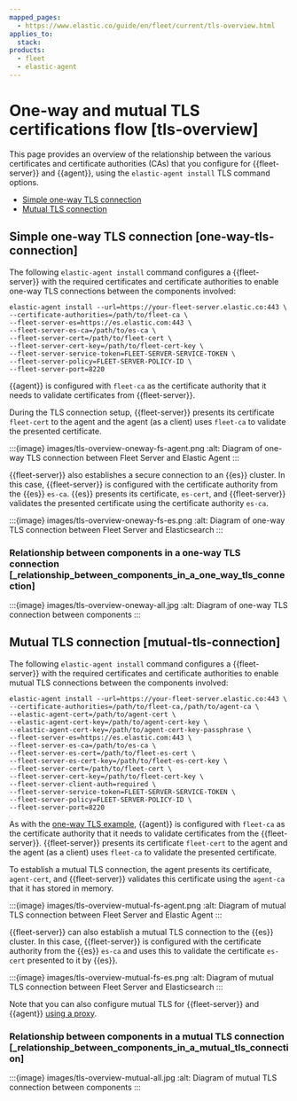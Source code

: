 ```yaml
---
mapped_pages:
  - https://www.elastic.co/guide/en/fleet/current/tls-overview.html
applies_to:
  stack:
products:
  - fleet
  - elastic-agent
---
```


# One-way and mutual TLS certifications flow [tls-overview]

This page provides an overview of the relationship between the various certificates and certificate authorities (CAs) that you configure for {{fleet-server}} and {{agent}}, using the `elastic-agent install` TLS command options.

* [Simple one-way TLS connection](#one-way-tls-connection)
* [Mutual TLS connection](#mutual-tls-connection)


## Simple one-way TLS connection [one-way-tls-connection]

The following `elastic-agent install` command configures a {{fleet-server}} with the required certificates and certificate authorities to enable one-way TLS connections between the components involved:

```shell
elastic-agent install --url=https://your-fleet-server.elastic.co:443 \
--certificate-authorities=/path/to/fleet-ca \
--fleet-server-es=https://es.elastic.com:443 \
--fleet-server-es-ca=/path/to/es-ca \
--fleet-server-cert=/path/to/fleet-cert \
--fleet-server-cert-key=/path/to/fleet-cert-key \
--fleet-server-service-token=FLEET-SERVER-SERVICE-TOKEN \
--fleet-server-policy=FLEET-SERVER-POLICY-ID \
--fleet-server-port=8220
```

{{agent}} is configured with `fleet-ca` as the certificate authority that it needs to validate certificates from {{fleet-server}}.

During the TLS connection setup, {{fleet-server}} presents its certificate `fleet-cert` to the agent and the agent (as a client) uses `fleet-ca` to validate the presented certificate.

:::{image} images/tls-overview-oneway-fs-agent.png
:alt: Diagram of one-way TLS connection between Fleet Server and Elastic Agent
:::

{{fleet-server}} also establishes a secure connection to an {{es}} cluster. In this case, {{fleet-server}} is configured with the certificate authority from the {{es}} `es-ca`. {{es}} presents its certificate, `es-cert`, and {{fleet-server}} validates the presented certificate using the certificate authority `es-ca`.

:::{image} images/tls-overview-oneway-fs-es.png
:alt: Diagram of one-way TLS connection between Fleet Server and Elasticsearch
:::


### Relationship between components in a one-way TLS connection [_relationship_between_components_in_a_one_way_tls_connection]

:::{image} images/tls-overview-oneway-all.jpg
:alt: Diagram of one-way TLS connection between components
:::


## Mutual TLS connection [mutual-tls-connection]

The following `elastic-agent install` command configures a {{fleet-server}} with the required certificates and certificate authorities to enable mutual TLS connections between the components involved:

```shell
elastic-agent install --url=https://your-fleet-server.elastic.co:443 \
--certificate-authorities=/path/to/fleet-ca,/path/to/agent-ca \
--elastic-agent-cert=/path/to/agent-cert \
--elastic-agent-cert-key=/path/to/agent-cert-key \
--elastic-agent-cert-key=/path/to/agent-cert-key-passphrase \
--fleet-server-es=https://es.elastic.com:443 \
--fleet-server-es-ca=/path/to/es-ca \
--fleet-server-es-cert=/path/to/fleet-es-cert \
--fleet-server-es-cert-key=/path/to/fleet-es-cert-key \
--fleet-server-cert=/path/to/fleet-cert \
--fleet-server-cert-key=/path/to/fleet-cert-key \
--fleet-server-client-auth=required \
--fleet-server-service-token=FLEET-SERVER-SERVICE-TOKEN \
--fleet-server-policy=FLEET-SERVER-POLICY-ID \
--fleet-server-port=8220
```

As with the [one-way TLS example](#one-way-tls-connection), {{agent}} is configured with `fleet-ca` as the certificate authority that it needs to validate certificates from the {{fleet-server}}. {{fleet-server}} presents its certificate `fleet-cert` to the agent and the agent (as a client) uses `fleet-ca` to validate the presented certificate.

To establish a mutual TLS connection, the agent presents its certificate, `agent-cert`, and {{fleet-server}} validates this certificate using the `agent-ca` that it has stored in memory.

:::{image} images/tls-overview-mutual-fs-agent.png
:alt: Diagram of mutual TLS connection between Fleet Server and Elastic Agent
:::

{{fleet-server}} can also establish a mutual TLS connection to the {{es}} cluster. In this case, {{fleet-server}} is configured with the certificate authority from the {{es}} `es-ca` and uses this to validate the certificate `es-cert` presented to it by {{es}}.

:::{image} images/tls-overview-mutual-fs-es.png
:alt: Diagram of mutual TLS connection between Fleet Server and Elasticsearch
:::

Note that you can also configure mutual TLS for {{fleet-server}} and {{agent}} [using a proxy](/reference/fleet/mutual-tls.md#mutual-tls-cloud-proxy).


### Relationship between components in a mutual TLS connection [_relationship_between_components_in_a_mutual_tls_connection]

:::{image} images/tls-overview-mutual-all.jpg
:alt: Diagram of mutual TLS connection between components
:::

